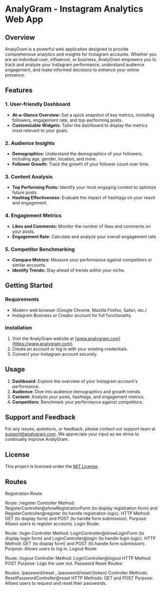 # AnalyGram - Instagram Analytics Web App

## Overview

AnalyGram is a powerful web application designed to provide comprehensive analytics and insights for Instagram accounts. Whether you are an individual user, influencer, or business, AnalyGram empowers you to track and analyze your Instagram performance, understand audience engagement, and make informed decisions to enhance your online presence.

## Features

### 1. **User-friendly Dashboard**

   - **At-a-Glance Overview:** Get a quick snapshot of key metrics, including followers, engagement rate, and top-performing posts.
   - **Customizable Widgets:** Tailor the dashboard to display the metrics most relevant to your goals.

### 2. **Audience Insights**

   - **Demographics:** Understand the demographics of your followers, including age, gender, location, and more.
   - **Follower Growth:** Track the growth of your follower count over time.

### 3. **Content Analysis**

   - **Top Performing Posts:** Identify your most engaging content to optimize future posts.
   - **Hashtag Effectiveness:** Evaluate the impact of hashtags on your reach and engagement.

### 4. **Engagement Metrics**

   - **Likes and Comments:** Monitor the number of likes and comments on your posts.
   - **Engagement Rate:** Calculate and analyze your overall engagement rate.

### 5. **Competitor Benchmarking**

   - **Compare Metrics:** Measure your performance against competitors or similar accounts.
   - **Identify Trends:** Stay ahead of trends within your niche.

## Getting Started

### Requirements

- Modern web browser (Google Chrome, Mozilla Firefox, Safari, etc.)
- Instagram Business or Creator account for full functionality.

### Installation

1. Visit the AnalyGram website at [www.analygram.com](https://www.analygram.com).
2. Create an account or log in with your existing credentials.
3. Connect your Instagram account securely.

## Usage

1. **Dashboard:** Explore the overview of your Instagram account's performance.
2. **Audience:** Dive into audience demographics and growth trends.
3. **Content:** Analyze your posts, hashtags, and engagement metrics.
4. **Competitors:** Benchmark your performance against competitors.

## Support and Feedback

For any issues, questions, or feedback, please contact our support team at [support@analygram.com](mailto:support@analygram.com). We appreciate your input as we strive to continually improve AnalyGram.

## License

This project is licensed under the [MIT License](LICENSE).


## Routes

Registration Route:

Route: /register
Controller Method: RegisterController@showRegistrationForm (to display registration form) and RegisterController@register (to handle registration logic).
HTTP Method: GET (to display form) and POST (to handle form submission).
Purpose: Allows users to register accounts.
Login Route:

Route: /login
Controller Method: LoginController@showLoginForm (to display login form) and LoginController@login (to handle login logic).
HTTP Method: GET (to display form) and POST (to handle form submission).
Purpose: Allows users to log in.
Logout Route:

Route: /logout
Controller Method: LoginController@logout
HTTP Method: POST
Purpose: Logs the user out.
Password Reset Routes:

Routes: /password/reset , /password/reset/{token}
Controller Methods: ResetPasswordController@reset
HTTP Methods: GET and POST
Purpose: Allows users to request and reset their passwords.
